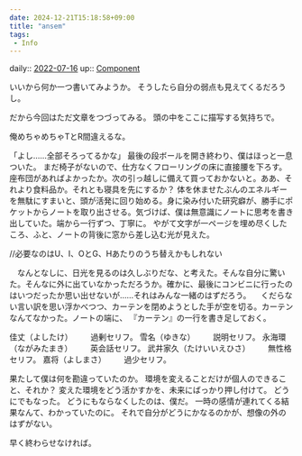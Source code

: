 ```yaml
---
date: 2024-12-21T15:18:58+09:00
title: "ansem"
tags:
 - Info
---
```


daily:: [2022-07-16](Daily_Note/2022-07-16.md)
up:: [Component](../Bar/Novel/Chaos/Component.md)

いいから何か一つ書いてみようか。
そうしたら自分の弱点も見えてくるだろうし。

だから今回はただ文章をつづってみる。
頭の中をここに描写する気持ちで。

俺めちゃめちゃTとR間違えるな。


「よし……全部そろってるかな」
最後の段ボールを開き終わり、僕はほっと一息ついた。
まだ椅子がないので、仕方なくフローリングの床に直接腰を下ろす。座布団があればよかったか。次の引っ越しに備えて買っておかないと。ああ、それより食料品か。それとも寝具を先にするか？
体を休ませたぶんのエネルギーを無駄にすまいと、頭が活発に回り始める。身に染み付いた研究癖が、勝手にポケットからノートを取り出させる。気づけば、僕は無意識にノートに思考を書き出していた。端から一行ずつ、丁寧に。
やがて文字が一ページを埋め尽くしたころ、ふと、ノートの背後に窓から差し込む光が見えた。

//必要なのはU、I、OとG、Hあたりのうち替えかもしれない

　なんとなしに、日光を見るのは久しぶりだな、と考えた。そんな自分に驚いた。そんなに外に出ていなかっただろうか。確かに、最後にコンビニに行ったのはいつだったか思い出せないが……それはみんな一緒のはずだろう。
　くだらない言い訳を思い浮かべつつ、カーテンを閉めようとした手が空を切る。カーテンなんてなかった。ノートの端に、
『カーテン』の一行を書き足しておく。
　



佳丈（よしたけ）
　　過剰セリフ。
雪名（ゆきな）
　　説明セリフ。
永海環（ながみたまき）
　　英会話セリフ。
武井家久（たけいいえひさ）
　　無性格セリフ。
嘉将（よしまさ）
　　過少セリフ。


果たして僕は何を勘違っていたのか。
環境を変えることだけが個人のできること、それか？
変えた環境をどう活かすかを、未来にばっかり押し付けて。
どうにでもなった。
どうにもならなくしたのは、僕だ。
一時の感情が連れてくる結果なんて、わかっていたのに。
それで自分がどうにかなるのかが、想像の外のはずがない。

早く終わらせなければ。
